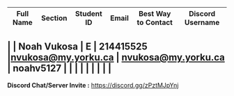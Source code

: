 | Full Name |Section | Student ID | Email | Best Way to Contact | Discord Username
|-----------|--------|------------|-------|---------------------|------------------
|
| Noah Vukosa | E | 214415525 |nvukosa@my.yorku.ca | nvukosa@my.yorku.ca | noahv5127
|
| 
|
|
|
| 
|
| 
|
---


**Discord Chat/Server Invite :** https://discord.gg/zPztMJpYnj
